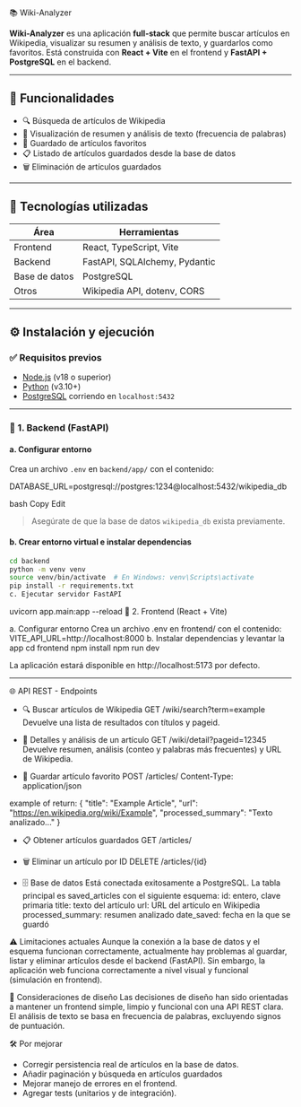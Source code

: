 📚 Wiki-Analyzer

**Wiki-Analyzer** es una aplicación **full-stack** que permite buscar artículos en Wikipedia, visualizar su resumen y análisis de texto, y guardarlos como favoritos. Está construida con **React + Vite** en el frontend y **FastAPI + PostgreSQL** en el backend.

---

## 🚀 Funcionalidades

- 🔍 Búsqueda de artículos de Wikipedia
- 📄 Visualización de resumen y análisis de texto (frecuencia de palabras)
- 💾 Guardado de artículos favoritos
- 📋 Listado de artículos guardados desde la base de datos
- 🗑️ Eliminación de artículos guardados

---

## 🧱 Tecnologías utilizadas

| Área       | Herramientas                                     |
|------------|--------------------------------------------------|
| Frontend   | React, TypeScript, Vite                          |
| Backend    | FastAPI, SQLAlchemy, Pydantic                    |
| Base de datos | PostgreSQL                                   |
| Otros      | Wikipedia API, dotenv, CORS                      |

---

## ⚙️ Instalación y ejecución

### ✅ Requisitos previos

- [Node.js](https://nodejs.org/) (v18 o superior)
- [Python](https://www.python.org/) (v3.10+)
- [PostgreSQL](https://www.postgresql.org/) corriendo en `localhost:5432`

---

### 🔧 1. Backend (FastAPI)

#### a. Configurar entorno

Crea un archivo `.env` en `backend/app/` con el contenido:

DATABASE_URL=postgresql://postgres:1234@localhost:5432/wikipedia_db

bash
Copy
Edit

> Asegúrate de que la base de datos `wikipedia_db` exista previamente.

#### b. Crear entorno virtual e instalar dependencias

```bash
cd backend
python -m venv venv
source venv/bin/activate  # En Windows: venv\Scripts\activate
pip install -r requirements.txt
c. Ejecutar servidor FastAPI
```

uvicorn app.main:app --reload
🔧 2. Frontend (React + Vite)



a. Configurar entorno
Crea un archivo .env en frontend/ con el contenido:
VITE_API_URL=http://localhost:8000
b. Instalar dependencias y levantar la app
cd frontend
npm install
npm run dev

La aplicación estará disponible en http://localhost:5173 por defecto.

------------------------------
🌐 API REST - Endpoints

- 🔍 Buscar artículos de Wikipedia
GET /wiki/search?term=example
Devuelve una lista de resultados con títulos y pageid.

- 📄 Detalles y análisis de un artículo
GET /wiki/detail?pageid=12345
Devuelve resumen, análisis (conteo y palabras más frecuentes) y URL de Wikipedia.

- 💾 Guardar artículo favorito
POST /articles/
Content-Type: application/json

example of return:
{
  "title": "Example Article",
  "url": "https://en.wikipedia.org/wiki/Example",
  "processed_summary": "Texto analizado..."
}

- 📋 Obtener artículos guardados
GET /articles/

- 🗑️ Eliminar un artículo por ID
DELETE /articles/{id}

- 🗄️ Base de datos
Está conectada exitosamente a PostgreSQL. La tabla principal es saved_articles con el siguiente esquema:
id: entero, clave primaria
title: texto del artículo
url: URL del artículo en Wikipedia
processed_summary: resumen analizado
date_saved: fecha en la que se guardó

⚠️ Limitaciones actuales
Aunque la conexión a la base de datos y el esquema funcionan correctamente, actualmente hay problemas al guardar, listar y eliminar artículos desde el backend (FastAPI). Sin embargo, la aplicación web funciona correctamente a nivel visual y funcional (simulación en frontend).

📌 Consideraciones de diseño
Las decisiones de diseño han sido orientadas a mantener un frontend simple, limpio y funcional con una API REST clara.
El análisis de texto se basa en frecuencia de palabras, excluyendo signos de puntuación.

🛠️ Por mejorar
- Corregir persistencia real de artículos en la base de datos.
- Añadir paginación y búsqueda en artículos guardados
- Mejorar manejo de errores en el frontend.
- Agregar tests (unitarios y de integración).
